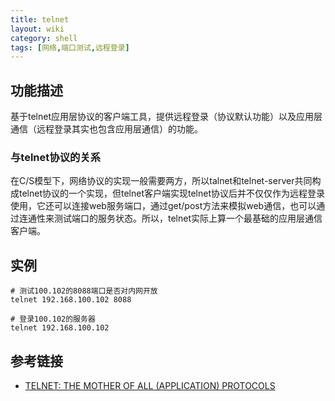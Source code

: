 ```yaml
---
title: telnet
layout: wiki
category: shell
tags: [网络,端口测试,远程登录]
---
```


## 功能描述

基于telnet应用层协议的客户端工具，提供远程登录（协议默认功能）以及应用层通信（远程登录其实也包含应用层通信）的功能。

### 与telnet协议的关系

在C/S模型下，网络协议的实现一般需要两方，所以talnet和telnet-server共同构成telnet协议的一个实现，但telnet客户端实现telnet协议后并不仅仅作为远程登录使用，它还可以连接web服务端口，通过get/post方法来模拟web通信，也可以通过连通性来测试端口的服务状态。所以，telnet实际上算一个最基础的应用层通信客户端。

## 实例

~~~Text
# 测试100.102的8088端口是否对内网开放
telnet 192.168.100.102 8088

# 登录100.102的服务器
telnet 192.168.100.102
~~~

## 参考链接

* [TELNET: THE MOTHER OF ALL (APPLICATION) PROTOCOLS](http://www2.sims.berkeley.edu/courses/is250/s99/articles/w3088.pdf)